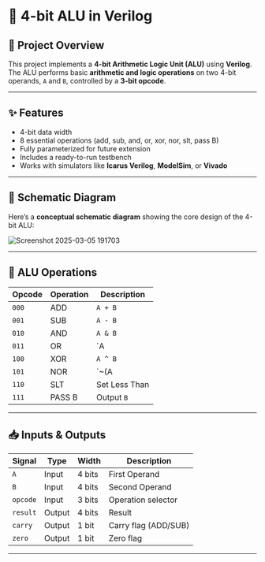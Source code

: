 # 🔢 4-bit ALU in Verilog

## 📜 Project Overview
This project implements a **4-bit Arithmetic Logic Unit (ALU)** using **Verilog**.  
The ALU performs basic **arithmetic and logic operations** on two 4-bit operands, `A` and `B`, controlled by a **3-bit opcode**.

---

## ✨ Features
- 4-bit data width
- 8 essential operations (add, sub, and, or, xor, nor, slt, pass B)
- Fully parameterized for future extension
- Includes a ready-to-run testbench
- Works with simulators like **Icarus Verilog**, **ModelSim**, or **Vivado**

---

## 📐 Schematic Diagram

Here’s a **conceptual schematic diagram** showing the core design of the 4-bit ALU:

![Screenshot 2025-03-05 191703](https://github.com/user-attachments/assets/adaacc26-c5e2-4e4b-a190-16b209d70604)



---

## 🔨 ALU Operations

| Opcode | Operation | Description |
|--|--|--|
| `000` | ADD | `A + B` |
| `001` | SUB | `A - B` |
| `010` | AND | `A & B` |
| `011` | OR | `A | B` |
| `100` | XOR | `A ^ B` |
| `101` | NOR | `~(A | B)` |
| `110` | SLT | Set Less Than |
| `111` | PASS B | Output `B` |

---

## 📥 Inputs & Outputs

| Signal | Type | Width | Description |
|--|--|--|--|
| `A` | Input | 4 bits | First Operand |
| `B` | Input | 4 bits | Second Operand |
| `opcode` | Input | 3 bits | Operation selector |
| `result` | Output | 4 bits | Result |
| `carry` | Output | 1 bit | Carry flag (ADD/SUB) |
| `zero` | Output | 1 bit | Zero flag |

---

